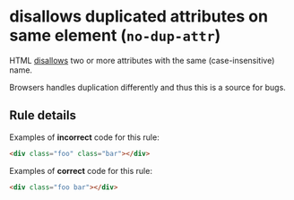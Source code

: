 # disallows duplicated attributes on same element (`no-dup-attr`)

HTML [disallows](https://www.w3.org/TR/html5/syntax.html#attributes-0) two or
more attributes with the same (case-insensitive) name.

Browsers handles duplication differently and thus this is a source for bugs.

## Rule details

Examples of **incorrect** code for this rule:

```html
<div class="foo" class="bar"></div>
```

Examples of **correct** code for this rule:

```html
<div class="foo bar"></div>
```
